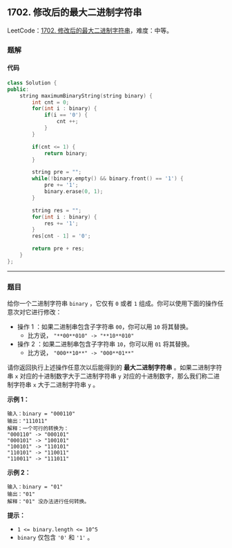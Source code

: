 ## 1702. 修改后的最大二进制字符串

LeetCode：[1702. 修改后的最大二进制字符串](https://leetcode.cn/problems/maximum-binary-string-after-change/)，难度：中等。

### 题解

#### 代码

```c++
class Solution {
public:
    string maximumBinaryString(string binary) {
        int cnt = 0;
        for(int i : binary) {
            if(i == '0') {
                cnt ++;
            }
        }

        if(cnt <= 1) {
            return binary;
        }

        string pre = "";
        while(!binary.empty() && binary.front() == '1') {
            pre += '1';
            binary.erase(0, 1);
        }

        string res = "";
        for(int i : binary) {
            res += '1';
        }
        res[cnt - 1] = '0';

        return pre + res;
    }
};
```



---



### 题目

给你一个二进制字符串 `binary` ，它仅有 `0` 或者 `1` 组成。你可以使用下面的操作任意次对它进行修改：

- 操作 1 ：如果二进制串包含子字符串 `00`，你可以用 `10` 将其替换。
  - 比方说， `"**00**010" -> "**10**010"`
- 操作 2 ：如果二进制串包含子字符串 `10`，你可以用 `01` 将其替换。
  - 比方说， `"000**10**" -> "000**01**"`

请你返回执行上述操作任意次以后能得到的 **最大二进制字符串** 。如果二进制字符串 `x` 对应的十进制数字大于二进制字符串 `y` 对应的十进制数字，那么我们称二进制字符串 `x` 大于二进制字符串 `y` 。

 

**示例 1：**

```
输入：binary = "000110"
输出："111011"
解释：一个可行的转换为：
"000110" -> "000101" 
"000101" -> "100101" 
"100101" -> "110101" 
"110101" -> "110011" 
"110011" -> "111011"
```

**示例 2：**

```
输入：binary = "01"
输出："01"
解释："01" 没办法进行任何转换。
```

 

**提示：**

- `1 <= binary.length <= 10^5`
- `binary` 仅包含 `'0'` 和 `'1'` 。


